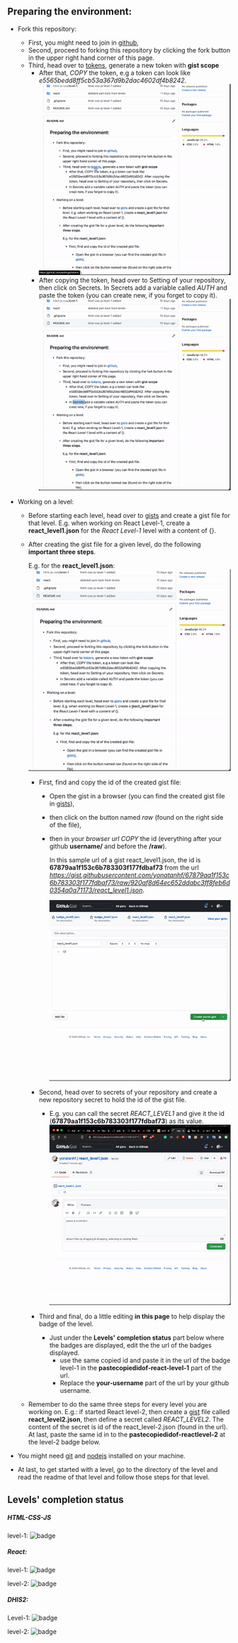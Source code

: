 ## Preparing the environment:

- Fork this repository:
  - First, you might need to join in [github](https://github.com/join),
  - Second, proceed to forking this repository by clicking the fork button in the upper right hand corner of this page.
  - Third, head over to [tokens](https://github.com/settings/tokens), generate a new token with **gist scope**
    - After that, _COPY_ the token, e.g a token can look like _e5565bedd8ff5cb53a367d9b2dac4602df4b8242_.
      ![Alt Text](./assets/generateNewToken.gif)
    - After copying the token, head over to Setting of your repository, then click on Secrets. In Secrets add a variable called _AUTH_ and paste the token (you can create new, if you forget to copy it).
      ![Alt Text](./assets/addSecretVariable-Auth.gif)
- Working on a level:

  - Before starting each level, head over to [gists](https://gist.github.com) and create a gist file for that level. E.g. when working on React Level-1, create a **react_level1.json** for the _React Level-1_ level with a content of {}.
  - After creating the gist file for a given level, do the following **important three steps**.

    E.g. for the **react_level1.json**:
    ![Alt Text](./assets/sampleReactLevel1.gif)

    - First, find and copy the id of the created gist file:

      - Open the gist in a browser (you can find the created gist file in [gists](https://gist.github.com)),
      - then click on the button named _raw_ (found on the right side of the file),
      - then in your _browser url_ _COPY_ the id (everything after your github **username/** and before the **/raw**).

        In this sample url of a gist react_level1.json, the id is **67879aa1f153c6b783303f177fdbaf73** from the url *https://gist.githubusercontent.com/yonatanhf/67879aa1f153c6b783303f177fdbaf73/raw/920af8d64ec652ddabc3ff8feb6d0354a0a71173/react_level1.json*.

        ![Alt Text](./assets/copyGistID.gif)

    - Second, head over to secrets of your repository and create a new repository secret to hold the id of the gist file.

      - E.g. you can call the secret _REACT_LEVEL1_ and give it the id (**67879aa1f153c6b783303f177fdbaf73**) as its value.
        ![Alt Text](./assets/addSecretVariable-Badge.gif)

    - Third and final, do a little editing **in this page** to help display the badge of the level.
      - Just under the **Levels' completion status** part below where the badges are displayed, edit the the url of the badges displayed.
        - use the same copied id and paste it in the url of the badge level-1 in the **pastecopiedidof-react-level-1** part of the url.
        - Replace the **your-username** part of the url by your github username.

  - Remember to do the same three steps for every level you are working on. E.g.: if started React level-2, then create a [gist](https://gist.github.com) file called **react_level2.json**, then define a secret called _REACT_LEVEL2_. The content of the secret is id of the react_level-2.json (found in the url). At last, paste the same id in to the **pastecopiedidof-reactlevel-2** at the level-2 badge below.

- You might need [git](https://git-scm.com/downloads) and [nodejs](https://nodejs.org/en/download) installed on your machine.
- At last, to get started with a level, go to the directory of the level and read the readme of that level and follow those steps for that level.

## Levels' completion status

##### HTML-CSS-JS

level-1: ![badge](https://img.shields.io/endpoint?url=https://gist.githubusercontent.com/your-username/pastecopiedidof-html-level-1/raw/html_level1.json)

##### React:

level-1: ![badge](https://img.shields.io/endpoint?url=https://gist.githubusercontent.com/your-username/pastecopiedidof-react-level-1/raw/react_level1.json)

level-2: ![badge](https://img.shields.io/endpoint?url=https://gist.githubusercontent.com/your-username/pastecopiedidof-react-level-2/raw/react_level2.json)

##### DHIS2:

Level-1: ![badge](https://img.shields.io/endpoint?url=https://gist.githubusercontent.com/your-username/pastecopiedidof-dhis2-level-1/raw/dhis2_level1.json)

level-2: ![badge](https://img.shields.io/endpoint?url=https://gist.githubusercontent.com/your-username/pastecopiedidof-dhis2-level-2/raw/dhis2_level2.json)
